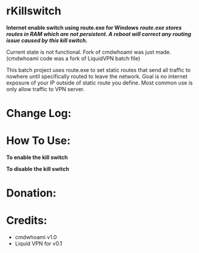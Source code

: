 # rKillswitch
**Internet enable switch using route.exe for Windows**
***route.exe stores routes in RAM which are not persistent. A reboot will correct any routing issue caused by this kill switch.***

Current state is not functional. Fork of cmdwhoami was just made.(cmdwhoami code was a fork of LiquidVPN batch file)

This batch project uses route.exe to set static routes that send all traffic to nowhere until specifically routed to leave the network. Goal is no internet exposure of your IP outside of static route you define. Most common use is only allow traffic to VPN server.

# Change Log:

# How To Use:

**To enable the kill switch**

**To disable the kill switch**

# Donation:

# Credits:
- cmdwhoami v1.0
- Liquid VPN for v0.1
